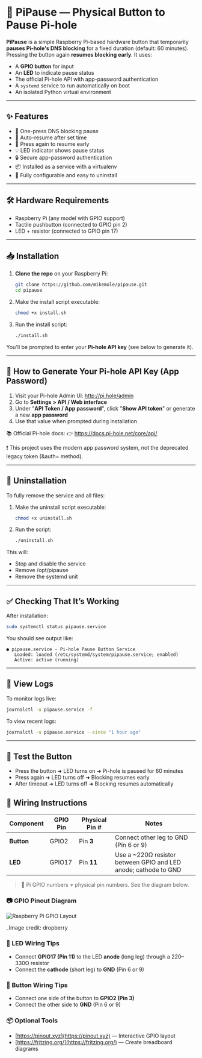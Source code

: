 # 📡 PiPause — Physical Button to Pause Pi-hole

**PiPause** is a simple Raspberry Pi-based hardware button that temporarily **pauses Pi-hole's DNS blocking** for a fixed duration (default: 60 minutes). Pressing the button again **resumes blocking early**. It uses:

- A **GPIO button** for input
- An **LED** to indicate pause status
- The official Pi-hole API with app-password authentication
- A `systemd` service to run automatically on boot
- An isolated Python virtual environment

---

## ✨ Features

- 🛑 One-press DNS blocking pause
- 🔄 Auto-resume after set time
- 🔘 Press again to resume early
- 💡 LED indicator shows pause status
- 🔒 Secure app-password authentication
- 📦 Installed as a service with a virtualenv
- 🔧 Fully configurable and easy to uninstall

---

## 🛠️ Hardware Requirements

- Raspberry Pi (any model with GPIO support)
- Tactile pushbutton (connected to GPIO pin 2)
- LED + resistor (connected to GPIO pin 17)

---

## 📥 Installation

1. **Clone the repo** on your Raspberry Pi:

   ```bash
   git clone https://github.com/mikemole/pipause.git
   cd pipause
   ```

2. Make the install script executable:

   ```bash
   chmod +x install.sh
   ```
   
3. Run the install script:

   ```bash
   ./install.sh
   ```
You'll be prompted to enter your **Pi-hole API key** (see below to generate it).

---

## 🔐 How to Generate Your Pi-hole API Key (App Password)
1. Visit your Pi-hole Admin UI: http://pi.hole/admin
2. Go to **Settings > API / Web interface**
3. Under "**API Token / App password**", click "**Show API token**" or generate a new **app password**
4. Use that value when prompted during installation

📚 Official Pi-hole docs:
👉 https://docs.pi-hole.net/core/api/

❗ This project uses the modern app password system, not the deprecated legacy token (&auth= method).

---

## 🚫 Uninstallation
To fully remove the service and all files:

1. Make the uninstall script executable:
   ```bash
   chmod +x uninstall.sh
   ```

2. Run the script:
   ```bash
   ./uninstall.sh
   ```

This will:

* Stop and disable the service
* Remove /opt/pipause
* Remove the systemd unit

--- 

## ✅ Checking That It’s Working

After installation:
   ```bash
   sudo systemctl status pipause.service
   ```
You should see output like:
```
● pipause.service - Pi-hole Pause Button Service
   Loaded: loaded (/etc/systemd/system/pipause.service; enabled)
   Active: active (running)
```

---
## 📄 View Logs

To monitor logs live:
   ```bash
   journalctl -u pipause.service -f
   ```
To view recent logs:
   ```bash
   journalctl -u pipause.service --since "1 hour ago"
   ```
---

## 🧪 Test the Button

* Press the button ➜ LED turns on ➜ Pi-hole is paused for 60 minutes
* Press again ➜ LED turns off ➜ Blocking resumes early
* After timeout ➜ LED turns off ➜ Blocking resumes automatically

## 🔌 Wiring Instructions

| Component | GPIO Pin | Physical Pin # | Notes |
|----------|----------|----------------|-------|
| **Button** | GPIO2 | Pin **3** | Connect other leg to GND (Pin 6 or 9) |
| **LED** | GPIO17 | Pin **11** | Use a ~220Ω resistor between GPIO and LED anode; cathode to GND |

> 🧠 Pi GPIO numbers ≠ physical pin numbers. See the diagram below.

### 📷 GPIO Pinout Diagram

![Raspberry Pi GPIO Layout](https://miro.medium.com/v2/resize:fit:1400/1*A98FLuYKHzZIFBKPTy6URQ.png)

_Image credit: dropberry

### 🧪 LED Wiring Tips

- Connect **GPIO17 (Pin 11)** to the LED **anode** (long leg) through a 220–330Ω resistor
- Connect the **cathode** (short leg) to **GND** (Pin 6 or 9)

### 🧰 Button Wiring Tips

- Connect one side of the button to **GPIO2 (Pin 3)**
- Connect the other side to **GND** (Pin 6 or 9)

### 📦 Optional Tools

- [https://pinout.xyz](https://pinout.xyz) — Interactive GPIO layout
- [https://fritzing.org/](https://fritzing.org/) — Create breadboard diagrams
